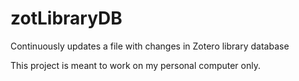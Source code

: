 # zotLibraryDB
Continuously updates a file with changes in Zotero library database

This project is meant to work on my personal computer only.
